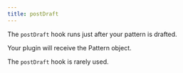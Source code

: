 ```yaml
---
title: postDraft
---
```


The `postDraft` hook runs just after your pattern is drafted.

Your plugin will receive the Pattern object.

<Note>

The `postDraft` hook is rarely used.

</Note>
